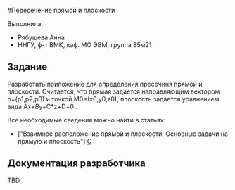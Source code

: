#Пересечение прямой и плоскости

Выполнила:
- Рябушева Анна
- ННГУ, ф-т ВМК, каф. МО ЭВМ, группа 85м21

## Задание

Разработать приложение для определения пресечиня прямой и плоскости.
Считается, что прямая задается направляющим вектором p=(p1,p2,p3) и точкой M0=(x0,y0,z0), плоскость задается уравнением вида A*x+B*y+C*z+D=0 .

Все необходимые сведения можно найти в статьях:
- ["Взаимное расположение прямой и плоскости. Основные задачи на прямую и плоскость"] [C]

## Документация разработчика

TBD

<!-- LINKS -->
[C]: http://mathprofi.ru/zadachi_s_pryamoi_i_ploskostju.html